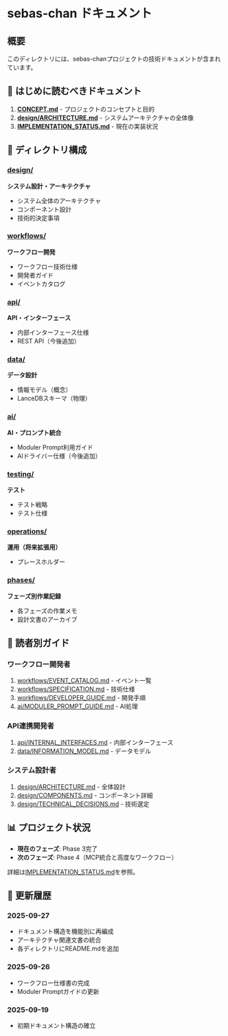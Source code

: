 # sebas-chan ドキュメント

## 概要

このディレクトリには、sebas-chanプロジェクトの技術ドキュメントが含まれています。

## 🎯 はじめに読むべきドキュメント

1. **[CONCEPT.md](CONCEPT.md)** - プロジェクトのコンセプトと目的
2. **[design/ARCHITECTURE.md](design/ARCHITECTURE.md)** - システムアーキテクチャの全体像
3. **[IMPLEMENTATION_STATUS.md](IMPLEMENTATION_STATUS.md)** - 現在の実装状況

## 📂 ディレクトリ構成

### [design/](design/)
**システム設計・アーキテクチャ**
- システム全体のアーキテクチャ
- コンポーネント設計
- 技術的決定事項

### [workflows/](workflows/)
**ワークフロー開発**
- ワークフロー技術仕様
- 開発者ガイド
- イベントカタログ

### [api/](api/)
**API・インターフェース**
- 内部インターフェース仕様
- REST API（今後追加）

### [data/](data/)
**データ設計**
- 情報モデル（概念）
- LanceDBスキーマ（物理）

### [ai/](ai/)
**AI・プロンプト統合**
- Moduler Prompt利用ガイド
- AIドライバー仕様（今後追加）

### [testing/](testing/)
**テスト**
- テスト戦略
- テスト仕様

### [operations/](operations/)
**運用（将来拡張用）**
- プレースホルダー

### [phases/](phases/)
**フェーズ別作業記録**
- 各フェーズの作業メモ
- 設計文書のアーカイブ

## 👥 読者別ガイド

### ワークフロー開発者
1. [workflows/EVENT_CATALOG.md](workflows/EVENT_CATALOG.md) - イベント一覧
2. [workflows/SPECIFICATION.md](workflows/SPECIFICATION.md) - 技術仕様
3. [workflows/DEVELOPER_GUIDE.md](workflows/DEVELOPER_GUIDE.md) - 開発手順
4. [ai/MODULER_PROMPT_GUIDE.md](ai/MODULER_PROMPT_GUIDE.md) - AI処理

### API連携開発者
1. [api/INTERNAL_INTERFACES.md](api/INTERNAL_INTERFACES.md) - 内部インターフェース
2. [data/INFORMATION_MODEL.md](data/INFORMATION_MODEL.md) - データモデル

### システム設計者
1. [design/ARCHITECTURE.md](design/ARCHITECTURE.md) - 全体設計
2. [design/COMPONENTS.md](design/COMPONENTS.md) - コンポーネント詳細
3. [design/TECHNICAL_DECISIONS.md](design/TECHNICAL_DECISIONS.md) - 技術選定

## 📊 プロジェクト状況

- **現在のフェーズ**: Phase 3完了
- **次のフェーズ**: Phase 4（MCP統合と高度なワークフロー）

詳細は[IMPLEMENTATION_STATUS.md](IMPLEMENTATION_STATUS.md)を参照。

## 🔄 更新履歴

### 2025-09-27
- ドキュメント構造を機能別に再編成
- アーキテクチャ関連文書の統合
- 各ディレクトリにREADME.mdを追加

### 2025-09-26
- ワークフロー仕様書の完成
- Moduler Promptガイドの更新

### 2025-09-19
- 初期ドキュメント構造の確立